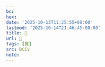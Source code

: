 ```yaml
---
bc:
hex:
date: '2025-10-13T11:25:55+08:00'
lastmod: '2025-10-14T21:46:45-08:00'
title: 󰋕
url: 󰋕
tags: [篋]
src: DCCV
note:
---
```

